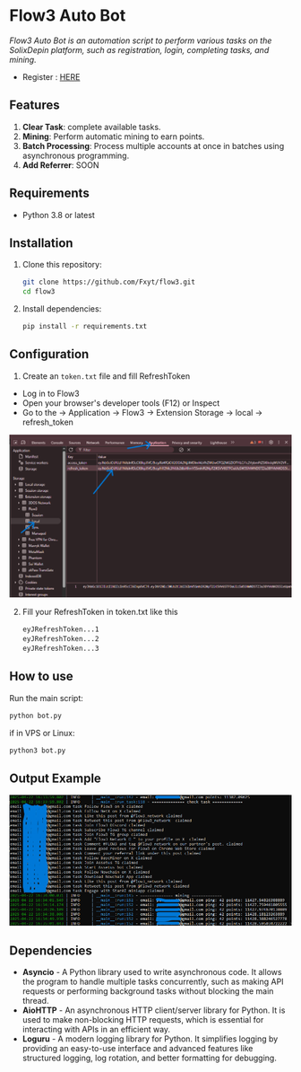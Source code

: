 # Flow3 Auto Bot
*Flow3 Auto Bot is an automation script to perform various tasks on the SolixDepin platform, such as registration, login, completing tasks, and mining.*
- Register : [HERE](https://app.flow3.tech/sign-up?ref=BBpc9vlkXP)

## Features
1. **Clear Task**: complete available tasks.
2. **Mining**: Perform automatic mining to earn points.
3. **Batch Processing**: Process multiple accounts at once in batches using asynchronous programming.
4. **Add Referrer**: SOON

## Requirements
- Python 3.8 or latest

## Installation
1. Clone this repository:
   ```bash
   git clone https://github.com/Fxyt/flow3.git
   cd flow3
   ```

2. Install dependencies:
   ```bash
   pip install -r requirements.txt
   ```
## Configuration
1. Create an `token.txt` file and fill RefreshToken
  - Log in to Flow3
  - Open your browser's developer tools (F12) or Inspect
  - Go to the
      -> Application
      -> Flow3
      -> Extension Storage
      -> local
      -> refresh_token
<p align="center">
    <img width="800" alt="image" src="img2.png">
</p>

2. Fill your RefreshToken in token.txt like this
   ```bash
   eyJRefreshToken...1
   eyJRefreshToken...2
   eyJRefreshToken...3
   ```

## How to use
Run the main script:
   ```bash
   python bot.py
   ```
   if in VPS or Linux:
   ```bash
   python3 bot.py
   ```
## Output Example
<p align="center">
    <img width="600" alt="image" src="img1.png">
</p>

## Dependencies
- **Asyncio** - A Python library used to write asynchronous code. It allows the program to handle multiple tasks concurrently, such as making API requests or performing background tasks without blocking the main thread.
- **AioHTTP** - An asynchronous HTTP client/server library for Python. It is used to make non-blocking HTTP requests, which is essential for interacting with APIs in an efficient way.
- **Loguru** - A modern logging library for Python. It simplifies logging by providing an easy-to-use interface and advanced features like structured logging, log rotation, and better formatting for debugging.

